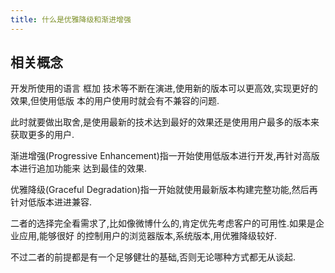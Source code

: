 ```yaml
---
title: 什么是优雅降级和渐进增强
---
```


## 相关概念

开发所使用的语言 框加 技术等不断在演进,使用新的版本可以更高效,实现更好的效果,但使用低版
本的用户使用时就会有不兼容的问题.

此时就要做出取舍,是使用最新的技术达到最好的效果还是使用用户最多的版本来获取更多的用户.

渐进增强(Progressive Enhancement)指一开始使用低版本进行开发,再针对高版本进行追加功能来
达到最佳的效果.

优雅降级(Graceful Degradation)指一开始就使用最新版本构建完整功能,然后再针对低版本进进兼容.

二者的选择完全看需求了,比如像微博什么的,肯定优先考虑客户的可用性.如果是企业应用,能够很好
的控制用户的浏览器版本,系统版本,用优雅降级较好.

不过二者的前提都是有一个足够健壮的基础,否则无论哪种方式都无从谈起.

